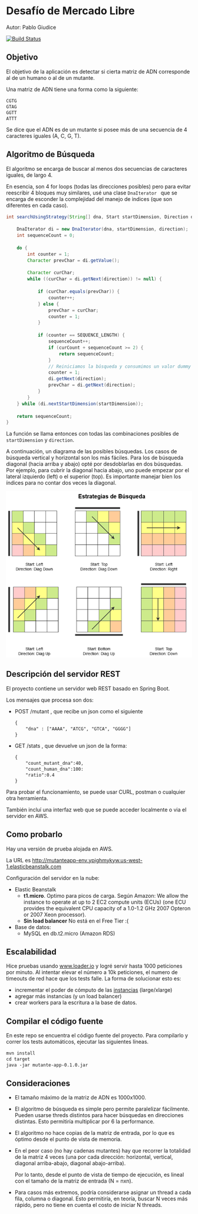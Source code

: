 # Desafío de Mercado Libre

Autor: Pablo Giudice

[![Build Status](https://travis-ci.org/pgiu/mutante.svg?branch=master)](https://travis-ci.org/pgiu/mutante)


## Objetivo

El objetivo de la aplicación es detectar si cierta matriz de ADN corresponde al de un humano o al de un mutante. 

Una matriz de ADN tiene una forma como la siguiente: 

````
CGTG
GTAG
GGTT
ATTT
````

Se dice que el ADN es de un mutante si posee más de una secuencia de 4 caracteres iguales (A, C, G, T).

## Algoritmo de Búsqueda

El algoritmo se encarga de buscar al menos dos secuencias de caracteres iguales, de largo 4.

En esencia, son 4 for loops (todas las direcciones posibles) pero para evitar reescribir 4 bloques muy similares, usé una clase `DnaIterator ` que se encarga de esconder la complejidad del manejo de indices (que son diferentes en cada caso). 

```java
int searchUsingStrategy(String[] dna, Start startDimension, Direction direction, int curCount) {

    DnaIterator di = new DnaIterator(dna, startDimension, direction);
    int sequenceCount = 0;

    do {
        int counter = 1;
        Character prevChar = di.getValue();

        Character curChar;
        while ((curChar = di.getNext(direction)) != null) {

            if (curChar.equals(prevChar)) {
                counter++;
            } else {
                prevChar = curChar;
                counter = 1;
            }

            if (counter == SEQUENCE_LENGTH) {
                sequenceCount++;
                if (curCount + sequenceCount >= 2) {
                    return sequenceCount;
                }
                // Reiniciamos la búsqueda y consumimos un valor dummy
                counter = 1;
                di.getNext(direction);
                prevChar = di.getNext(direction);
            }
        }
    } while (di.nextStartDimension(startDimension));

    return sequenceCount;
}
```

La función se llama entonces con todas las combinaciones posibles de `startDimension` y `direction`.

A continuación, un diagrama de las posibles búsquedas. Los casos de búsqueda vertical y horizontal son los más fáciles. Para los de búsqueda diagonal (hacia arriba y abajo) opté por desdoblarlas en dos búsquedas. Por ejemplo, para cubrir la diagonal hacia abajo, uno puede empezar por el lateral izquierdo (left) o el superior (top). Es importante manejar bien los índices para no contar dos veces la diagonal.

![Estrategias de búsqueda](estrategias.png)



## Descripción del servidor REST

El proyecto contiene un servidor web REST basado en Spring Boot. 

Los mensajes que procesa son dos: 

- POST /mutant , que recibe un json como el siguiente

   ````
   {
       "dna" : ["AAAA", "ATCG", "GTCA", "GGGG"]
   }
   ````

- GET /stats , que devuelve un json de la forma: 

  ````
  {
      "count_mutant_dna":40, 
      "count_human_dna":100: 
      "ratio":0.4
  }
  ````

  

Para probar el funcionamiento, se puede usar CURL, postman o cualquier otra herramienta. 

También incluí una interfaz web que se puede acceder localmente o via el servidor en AWS. 



## Como probarlo

Hay una versión de prueba alojada en AWS. 

La URL es http://mutanteapp-env.ypighmykyw.us-west-1.elasticbeanstalk.com

Configuración del servidor en la nube: 

- Elastic Beanstalk
  - **t1.micro**. Optimo para picos de carga. Según Amazon: We allow the instance to operate at up to 2 EC2 compute units (ECUs) (one ECU provides the equivalent CPU capacity of a 1.0-1.2 GHz 2007 Opteron or 2007 Xeon processor). 
  - **Sin load balancer** No está en el Free Tier :( 
- Base de datos: 
  - MySQL en db.t2.micro (Amazon RDS)



## Escalabilidad

Hice pruebas usando www.loader.io y logré servir hasta 1000 peticiones por minuto. Al intentar elevar el número a 10k peticiones, el numero de timeouts de red hace que los tests falle. La forma de solucionar esto es:

- incrementar el poder de cómputo de las [instancias](https://aws.amazon.com/ec2/instance-types/) (large/xlarge) 
- agregar más instancias (y un load balancer)
- crear workers para la escritura a la base de datos.



## Compilar el código fuente 

En este repo se encuentra el código fuente del proyecto. Para compilarlo y correr los tests automáticos, ejecutar las siguientes líneas.

````
mvn install
cd target
java -jar mutante-app-0.1.0.jar
````



## Consideraciones

- El tamaño máximo de la matriz de ADN es 1000x1000.

- El algoritmo de búsqueda es simple pero permite paralelizar fácilmente. Pueden usarse threds distintos para hacer búsquedas en direcciones distintas. Esto permitiría multiplicar por 6 la performance. 

- El algoritmo no hace copias de la matriz de entrada, por lo que es óptimo desde el punto de vista de memoria. 

- En el peor caso (no hay cadenas mutantes) hay que recorrer la totalidad de la matriz 4 veces (una por cada dirección: horizontal, vertical, diagonal arriba-abajo, diagonal abajo-arriba). 

  Por lo tanto, desde el punto de vista de tiempo de ejecución, es lineal con el tamaño de la matriz de entrada (N = nxn).

- Para casos más extremos, podría considerarse asignar un thread a cada fila, columna o diagonal. Esto permitiría, en teoría, buscar N veces más rápido, pero no tiene en cuenta el costo de iniciar N threads.

  

  
